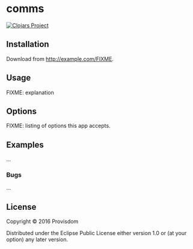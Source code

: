 # comms

[![Clojars Project](https://img.shields.io/clojars/v/comms.svg)](https://clojars.org/comms)

## Installation

Download from http://example.com/FIXME.

## Usage

FIXME: explanation

## Options

FIXME: listing of options this app accepts.

## Examples

...

### Bugs

...

## License

Copyright © 2016 Provisdom

Distributed under the Eclipse Public License either version 1.0 or (at
your option) any later version.
